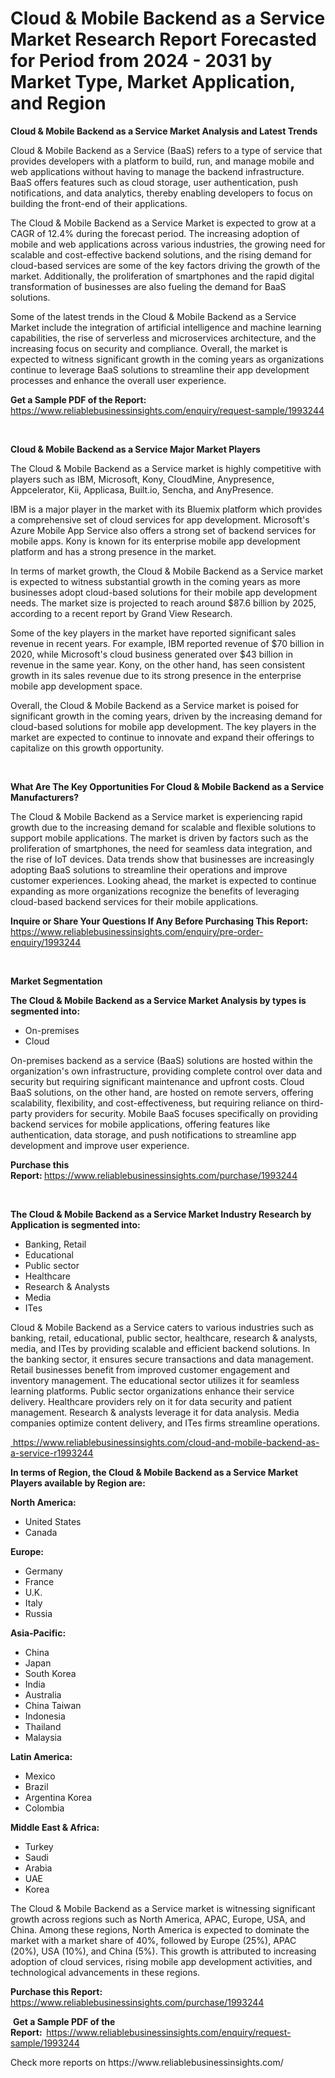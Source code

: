 <p><h1>Cloud & Mobile Backend as a Service Market Research Report Forecasted for Period from 2024 -  2031 by Market Type, Market Application, and Region</h1></p><p><strong>Cloud & Mobile Backend as a Service Market Analysis and Latest Trends</strong></p>
<p><p>Cloud & Mobile Backend as a Service (BaaS) refers to a type of service that provides developers with a platform to build, run, and manage mobile and web applications without having to manage the backend infrastructure. BaaS offers features such as cloud storage, user authentication, push notifications, and data analytics, thereby enabling developers to focus on building the front-end of their applications.</p><p>The Cloud & Mobile Backend as a Service Market is expected to grow at a CAGR of 12.4% during the forecast period. The increasing adoption of mobile and web applications across various industries, the growing need for scalable and cost-effective backend solutions, and the rising demand for cloud-based services are some of the key factors driving the growth of the market. Additionally, the proliferation of smartphones and the rapid digital transformation of businesses are also fueling the demand for BaaS solutions.</p><p>Some of the latest trends in the Cloud & Mobile Backend as a Service Market include the integration of artificial intelligence and machine learning capabilities, the rise of serverless and microservices architecture, and the increasing focus on security and compliance. Overall, the market is expected to witness significant growth in the coming years as organizations continue to leverage BaaS solutions to streamline their app development processes and enhance the overall user experience.</p></p>
<p><strong>Get a Sample PDF of the Report:&nbsp;</strong> <a href="https://www.reliablebusinessinsights.com/enquiry/request-sample/1993244">https://www.reliablebusinessinsights.com/enquiry/request-sample/1993244</a></p>
<p>&nbsp;</p>
<p><strong>Cloud & Mobile Backend as a Service Major Market Players</strong></p>
<p><p>The Cloud & Mobile Backend as a Service market is highly competitive with players such as IBM, Microsoft, Kony, CloudMine, Anypresence, Appcelerator, Kii, Applicasa, Built.io, Sencha, and AnyPresence. </p><p>IBM is a major player in the market with its Bluemix platform which provides a comprehensive set of cloud services for app development. Microsoft's Azure Mobile App Service also offers a strong set of backend services for mobile apps. Kony is known for its enterprise mobile app development platform and has a strong presence in the market.</p><p>In terms of market growth, the Cloud & Mobile Backend as a Service market is expected to witness substantial growth in the coming years as more businesses adopt cloud-based solutions for their mobile app development needs. The market size is projected to reach around $87.6 billion by 2025, according to a recent report by Grand View Research.</p><p>Some of the key players in the market have reported significant sales revenue in recent years. For example, IBM reported revenue of $70 billion in 2020, while Microsoft's cloud business generated over $43 billion in revenue in the same year. Kony, on the other hand, has seen consistent growth in its sales revenue due to its strong presence in the enterprise mobile app development space.</p><p>Overall, the Cloud & Mobile Backend as a Service market is poised for significant growth in the coming years, driven by the increasing demand for cloud-based solutions for mobile app development. The key players in the market are expected to continue to innovate and expand their offerings to capitalize on this growth opportunity.</p></p>
<p>&nbsp;</p>
<p><strong>What Are The Key Opportunities For Cloud & Mobile Backend as a Service Manufacturers?</strong></p>
<p><p>The Cloud & Mobile Backend as a Service market is experiencing rapid growth due to the increasing demand for scalable and flexible solutions to support mobile applications. The market is driven by factors such as the proliferation of smartphones, the need for seamless data integration, and the rise of IoT devices. Data trends show that businesses are increasingly adopting BaaS solutions to streamline their operations and improve customer experiences. Looking ahead, the market is expected to continue expanding as more organizations recognize the benefits of leveraging cloud-based backend services for their mobile applications.</p></p>
<p><strong>Inquire or Share Your Questions If Any Before Purchasing This Report:</strong> <a href="https://www.reliablebusinessinsights.com/enquiry/pre-order-enquiry/1993244">https://www.reliablebusinessinsights.com/enquiry/pre-order-enquiry/1993244</a></p>
<p>&nbsp;</p>
<p><strong>Market Segmentation</strong></p>
<p><strong>The Cloud & Mobile Backend as a Service Market Analysis by types is segmented into:</strong></p>
<p><ul><li>On-premises</li><li>Cloud</li></ul></p>
<p><p>On-premises backend as a service (BaaS) solutions are hosted within the organization's own infrastructure, providing complete control over data and security but requiring significant maintenance and upfront costs. Cloud BaaS solutions, on the other hand, are hosted on remote servers, offering scalability, flexibility, and cost-effectiveness, but requiring reliance on third-party providers for security. Mobile BaaS focuses specifically on providing backend services for mobile applications, offering features like authentication, data storage, and push notifications to streamline app development and improve user experience.</p></p>
<p><strong>Purchase this Report:&nbsp;</strong><a href="https://www.reliablebusinessinsights.com/purchase/1993244">https://www.reliablebusinessinsights.com/purchase/1993244</a></p>
<p>&nbsp;</p>
<p><strong>The Cloud & Mobile Backend as a Service Market Industry Research by Application is segmented into:</strong></p>
<p><ul><li>Banking, Retail</li><li>Educational</li><li>Public sector</li><li>Healthcare</li><li>Research & Analysts</li><li>Media</li><li>ITes</li></ul></p>
<p><p>Cloud & Mobile Backend as a Service caters to various industries such as banking, retail, educational, public sector, healthcare, research & analysts, media, and ITes by providing scalable and efficient backend solutions. In the banking sector, it ensures secure transactions and data management. Retail businesses benefit from improved customer engagement and inventory management. The educational sector utilizes it for seamless learning platforms. Public sector organizations enhance their service delivery. Healthcare providers rely on it for data security and patient management. Research & analysts leverage it for data analysis. Media companies optimize content delivery, and ITes firms streamline operations.</p></p>
<p><a href="https://www.reliablebusinessinsights.com/cloud-and-mobile-backend-as-a-service-r1993244">&nbsp;https://www.reliablebusinessinsights.com/cloud-and-mobile-backend-as-a-service-r1993244</a></p>
<p><strong>In terms of Region, the Cloud & Mobile Backend as a Service Market Players available by Region are:</strong></p>
<p>
    <p> <strong> North America: </strong>
        <ul>
            <li>United States</li>
            <li>Canada</li>
        </ul>
        </p> 
    <p> <strong> Europe: </strong>
        <ul>
            <li>Germany</li>
            <li>France</li>
            <li>U.K.</li>
            <li>Italy</li>
            <li>Russia</li>
        </ul>
        </p> 
    <p> <strong> Asia-Pacific: </strong>
        <ul>
            <li>China</li>
            <li>Japan</li>
            <li>South Korea</li>
            <li>India</li>
            <li>Australia</li>
            <li>China Taiwan</li>
            <li>Indonesia</li>
            <li>Thailand</li>
            <li>Malaysia</li>
        </ul>
        </p> 
    <p> <strong> Latin America: </strong>
        <ul>
            <li>Mexico</li>
            <li>Brazil</li>
            <li>Argentina Korea</li>
            <li>Colombia</li>
        </ul>
        </p> 
    <p> <strong> Middle East & Africa: </strong>
        <ul>
            <li>Turkey</li>
            <li>Saudi</li>
            <li>Arabia</li>
            <li>UAE</li>
            <li>Korea</li>
        </ul>
    </p>
    </p>
<p><p>The Cloud & Mobile Backend as a Service market is witnessing significant growth across regions such as North America, APAC, Europe, USA, and China. Among these regions, North America is expected to dominate the market with a market share of 40%, followed by Europe (25%), APAC (20%), USA (10%), and China (5%). This growth is attributed to increasing adoption of cloud services, rising mobile app development activities, and technological advancements in these regions.</p></p>
<p><strong>Purchase this Report: </strong><a href="https://www.reliablebusinessinsights.com/purchase/1993244">https://www.reliablebusinessinsights.com/purchase/1993244</a></p>
<p>&nbsp;<strong>Get a Sample PDF of the Report:&nbsp;&nbsp;</strong><a href="https://www.reliablebusinessinsights.com/enquiry/request-sample/1993244">https://www.reliablebusinessinsights.com/enquiry/request-sample/1993244</a></p>
<p><strong></strong></p>
<p>Check more reports on https://www.reliablebusinessinsights.com/</p>